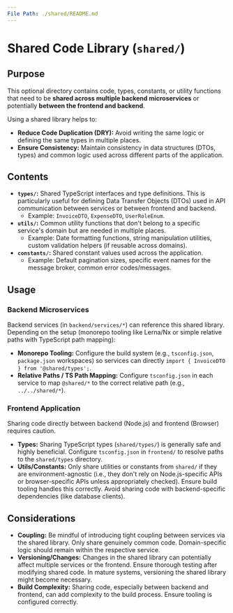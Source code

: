 ```yaml
---
File Path: ./shared/README.md
---
```

# Shared Code Library (`shared/`)

## Purpose

This optional directory contains code, types, constants, or utility functions that need to be **shared across multiple backend microservices** or potentially **between the frontend and backend**.

Using a shared library helps to:
*   **Reduce Code Duplication (DRY):** Avoid writing the same logic or defining the same types in multiple places.
*   **Ensure Consistency:** Maintain consistency in data structures (DTOs, types) and common logic used across different parts of the application.

## Contents

*   **`types/`:** Shared TypeScript interfaces and type definitions. This is particularly useful for defining Data Transfer Objects (DTOs) used in API communication between services or between frontend and backend.
    *   Example: `InvoiceDTO`, `ExpenseDTO`, `UserRoleEnum`.
*   **`utils/`:** Common utility functions that don't belong to a specific service's domain but are needed in multiple places.
    *   Example: Date formatting functions, string manipulation utilities, custom validation helpers (if reusable across domains).
*   **`constants/`:** Shared constant values used across the application.
    *   Example: Default pagination sizes, specific event names for the message broker, common error codes/messages.

## Usage

### Backend Microservices

Backend services (in `backend/services/*`) can reference this shared library. Depending on the setup (monorepo tooling like Lerna/Nx or simple relative paths with TypeScript path mapping):

*   **Monorepo Tooling:** Configure the build system (e.g., `tsconfig.json`, `package.json` workspaces) so services can directly `import { InvoiceDTO } from '@shared/types';`.
*   **Relative Paths / TS Path Mapping:** Configure `tsconfig.json` in each service to map `@shared/*` to the correct relative path (e.g., `../../shared/*`).

### Frontend Application

Sharing code directly between backend (Node.js) and frontend (Browser) requires caution.

*   **Types:** Sharing TypeScript types (`shared/types/`) is generally safe and highly beneficial. Configure `tsconfig.json` in `frontend/` to resolve paths to the `shared/types` directory.
*   **Utils/Constants:** Only share utilities or constants from `shared/` if they are environment-agnostic (i.e., they don't rely on Node.js-specific APIs or browser-specific APIs unless appropriately checked). Ensure build tooling handles this correctly. Avoid sharing code with backend-specific dependencies (like database clients).

## Considerations

*   **Coupling:** Be mindful of introducing tight coupling between services via the shared library. Only share genuinely common code. Domain-specific logic should remain within the respective service.
*   **Versioning/Changes:** Changes in the shared library can potentially affect multiple services or the frontend. Ensure thorough testing after modifying shared code. In mature systems, versioning the shared library might become necessary.
*   **Build Complexity:** Sharing code, especially between backend and frontend, can add complexity to the build process. Ensure tooling is configured correctly.
